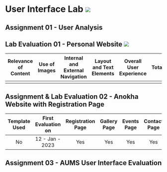 # User Interface Lab ![](https://img.shields.io/badge/-Live-brightgreen)

## Assignment 01 - User Analysis 


## Lab Evaluation 01 - Personal Website ![](https://img.shields.io/badge/-Completed-brightgreen)

| Relevance of Content | Use of Images | Internal and External Navigation | Layout and Text Elements | Overall User Experience | Total | 
|:--------------------:|:-------------:|:--------------------------------:|:------------------------:|:-----------------------:|:-----:|
|                |          |                       |                       |                       |     |

## Assignment & Lab Evaluation 02 - Anokha Website with Registration Page 

| Template Used | First Evaluation on |  Registration Page | Gallery Page | Events Page | Contact Page | Java Script | Style Guide | Best Practices | 
|:-------------:|:-------------------:|:------------------:|:------------:|:-----------:|:------------:|:-----------:|:-----------:|:--------------:|
|      No       |   12 - Jan - 2023   |         Yes        |      Yes     |      Yes    |    Yes       |  Internal   |     No      |       No       |

## Assignment 03 - AUMS User Interface Evaluation
